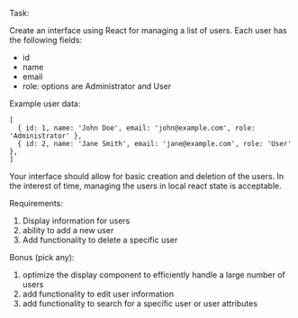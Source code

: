 Task:

Create an interface using React for managing a list of users. Each user has the following fields:

- id
- name
- email
- role: options are Administrator and User

Example user data:

```
[
  { id: 1, name: 'John Doe', email: 'john@example.com', role: 'Administrator' },
  { id: 2, name: 'Jane Smith', email: 'jane@example.com', role: 'User' },
]
```

Your interface should allow for basic creation and deletion of the users. In the interest of time, managing the users in local react state is acceptable.

Requirements:

1. Display information for users
2. ability to add a new user
3. Add functionality to delete a specific user

Bonus (pick any):

1. optimize the display component to efficiently handle a large number of users
2. add functionality to edit user information
3. add functionality to search for a specific user or user attributes